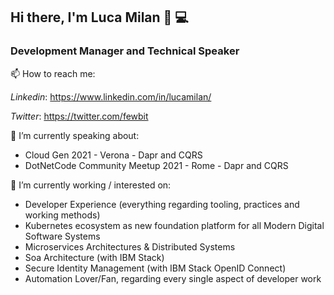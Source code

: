 ## Hi there, I'm Luca Milan 👋 💻

### Development Manager and Technical Speaker

📫 How to reach me:

*Linkedin*: https://www.linkedin.com/in/lucamilan/

*Twitter*: https://twitter.com/fewbit

🌱 I’m currently speaking about:

* Cloud Gen 2021 - Verona - Dapr and CQRS
* DotNetCode Community Meetup 2021 - Rome - Dapr and CQRS

🔭 I’m currently working / interested on:

* Developer Experience (everything regarding tooling, practices and working methods)
* Kubernetes ecosystem as new foundation platform for all Modern Digital Software Systems
* Microservices Architectures & Distributed Systems
* Soa Architecture (with IBM Stack)
* Secure Identity Management (with IBM Stack OpenID Connect)
* Automation Lover/Fan, regarding every single aspect of developer work

<!--
**lucamilan/lucamilan** is a ✨ _special_ ✨ repository because its `README.md` (this file) appears on your GitHub profile.

Here are some ideas to get you started:

- 🔭 I’m currently working on ...
- 🌱 I’m currently learning ...
- 👯 I’m looking to collaborate on ...
- 🤔 I’m looking for help with ...
- 💬 Ask me about ...
- 📫 How to reach me: ...
- 😄 Pronouns: ...
- ⚡ Fun fact: ...
-->
